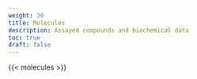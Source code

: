 ```yaml
---
weight: 30
title: Molecules
description: Assayed compounds and biochemical data
toc: true
draft: false
---
```


{{< molecules >}}

